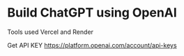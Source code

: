 # Build ChatGPT using OpenAI
Tools used Vercel and Render

Get API KEY https://platform.openai.com/account/api-keys

